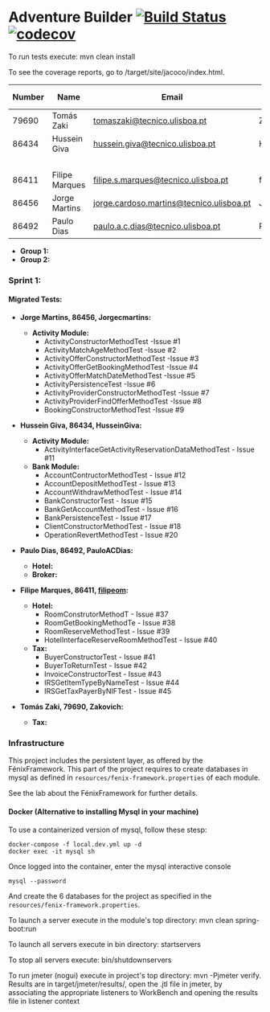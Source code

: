 # Adventure Builder [![Build Status](https://travis-ci.com/tecnico-softeng/prototype-2018.svg?token=fJ1UzWxWjpuNcHWPhqjT&branch=master)](https://travis-ci.com/tecnico-softeng/prototype-2018) [![codecov](https://codecov.io/gh/tecnico-softeng/prototype-2018/branch/master/graph/badge.svg?token=OPjXGqoNEm)](https://codecov.io/gh/tecnico-softeng/prototype-2018)


To run tests execute: mvn clean install

To see the coverage reports, go to <module name>/target/site/jacoco/index.html.


|   Number   |          Name           |                  Email                  |   GitHub Username  | Group |
| ---------- | ----------------------- | --------------------------------------- | -------------------| ----- |
| 79690      | Tomás Zaki              |tomaszaki@tecnico.ulisboa.pt             | Zakovich           |   1   |
| 86434      | Hussein Giva            |hussein.giva@tecnico.ulisboa.pt          | HusseinGiva        |   1   |
|            |                         |                                         |                    |   1   |
| 86411      | Filipe Marques          |filipe.s.marques@tecnico.ulisboa.pt      | filipeom           |   2   |
| 86456      | Jorge Martins           |jorge.cardoso.martins@tecnico.ulisboa.pt | Jorgecmartins      |   2   |
| 86492      | Paulo Dias              |paulo.a.c.dias@tecnico.ulisboa.pt        | PauloACDias        |   2   |

- **Group 1:**
- **Group 2:**

### Sprint 1:
#### Migrated Tests: 
* **Jorge Martins, 86456, Jorgecmartins:**
  + **Activity Module:**
    - ActivityConstructorMethodTest          -Issue #1
    - ActivityMatchAgeMethodTest             -Issue #2
    - ActivityOfferConstructorMethodTest     -Issue #3
    - ActivityOfferGetBookingMethodTest      -Issue #4
    - ActivityOfferMatchDateMethodTest       -Issue #5
    - ActivityPersistenceTest                -Issue #6
    - ActivityProviderConstructorMethodTest  -Issue #7
    - ActivityProviderFindOfferMethodTest    -Issue #8
    - BookingConstructorMethodTest           -Issue #9

* **Hussein Giva, 86434, HusseinGiva:**
  + **Activity Module:**
    - ActivityInterfaceGetActivityReservationDataMethodTest  - Issue #11
  + **Bank Module:**
    - AccountContructorMethodTest  - Issue #12
    - AccountDepositMethodTest     - Issue #13
    - AccountWithdrawMethodTest    - Issue #14
    - BankConstructorTest          - Issue #15
    - BankGetAccountMethodTest     - Issue #16
    - BankPersistenceTest          - Issue #17
    - ClientConstructorMethodTest  - Issue #18
    - OperationRevertMethodTest    - Issue #20
* **Paulo Dias, 86492, PauloACDias:**
  + **Hotel:**
  + **Broker:**
 
* **Filipe Marques, 86411, [filipeom](https://github.com/filipeom):**
  + **Hotel:**
    - RoomConstrutorMethodT        - Issue #37
    - RoomGetBookingMethodTe       - Issue #38
    - RoomReserveMethodTest        - Issue #39
    - HotelInterfaceReserveRoomMethodTest - Issue #40
  + **Tax:**
    - BuyerConstructorTest         - Issue #41
    - BuyerToReturnTest            - Issue #42
    - InvoiceConstructorTest       - Issue #43
    - IRSGetItemTypeByNameTest     - Issue #44
    - IRSGetTaxPayerByNIFTest      - Issue #45

* **Tomás Zaki, 79690, Zakovich:**
  + **Tax:**

### Infrastructure

This project includes the persistent layer, as offered by the FénixFramework.
This part of the project requires to create databases in mysql as defined in `resources/fenix-framework.properties` of each module.

See the lab about the FénixFramework for further details.

#### Docker (Alternative to installing Mysql in your machine)

To use a containerized version of mysql, follow these stesp:

```
docker-compose -f local.dev.yml up -d
docker exec -it mysql sh
```

Once logged into the container, enter the mysql interactive console

```
mysql --password
```

And create the 6 databases for the project as specified in
the `resources/fenix-framework.properties`.

To launch a server execute in the module's top directory: mvn clean spring-boot:run

To launch all servers execute in bin directory: startservers

To stop all servers execute: bin/shutdownservers

To run jmeter (nogui) execute in project's top directory: mvn -Pjmeter verify. Results are in target/jmeter/results/, open the .jtl file in jmeter, by associating the appropriate listeners to WorkBench and opening the results file in listener context
